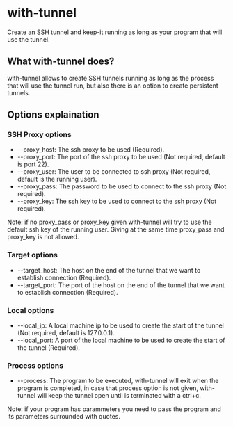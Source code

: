 # with-tunnel
Create an SSH tunnel and keep-it running as long as your program that will use the tunnel.
## What with-tunnel does?
with-tunnel allows to create SSH tunnels running as long as the process that will use the tunnel run, but also there is an option to create persistent tunnels.

## Options explaination
### SSH Proxy options
* --proxy_host: The ssh proxy to be used (Required).
* --proxy_port: The port of the ssh proxy to be used (Not required, default is port 22).
* --proxy_user: The user to be connected to ssh proxy (Not required, default is the running user).
* --proxy_pass: The password to be used to connect to the ssh proxy (Not required).
* --proxy_key:  The ssh key to be used to connect to the ssh proxy (Not required).

Note: if no proxy_pass or proxy_key given with-tunnel will try to use the default ssh key of the running user. Giving at the same time proxy_pass and proxy_key is not allowed.

### Target options
* --target_host: The host on the end of the tunnel that we want to establish connection (Required).
* --target_port: The port of the host on the end of the tunnel that we want to establish connection (Required).

### Local options
* --local_ip: A local machine ip to be used to create the start of the tunnel (Not required, default is 127.0.0.1).
* --local_port: A port of the local machine to be used to create the start of the tunnel (Required).

### Process options
* --process: The program to be executed, with-tunnel will exit when the program is completed, in case that process option is not given, with-tunnel will keep the tunnel open until is terminated with a ctrl+c.

Note: if your program has parammeters you need to pass the program and its parameters surrounded with quotes. 
